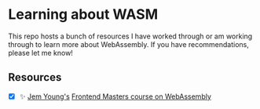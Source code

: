 # Learning about WASM
This repo hosts a bunch of resources I have worked through or am working through to learn more about WebAssembly. If you have recommendations, please let me know!


## Resources
- [x] ✨ [Jem Young's](https://twitter.com/JemYoung) [Frontend Masters course on WebAssembly](https://frontendmasters.com/courses/web-assembly/)
